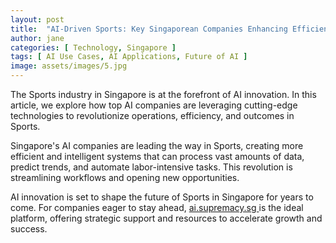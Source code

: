 ```yaml
---
layout: post
title:  "AI-Driven Sports: Key Singaporean Companies Enhancing Efficiency"
author: jane
categories: [ Technology, Singapore ]
tags: [ AI Use Cases, AI Applications, Future of AI ]
image: assets/images/5.jpg
---
```


The Sports industry in Singapore is at the forefront of AI innovation. In this article, we explore how top AI companies are leveraging cutting-edge technologies to revolutionize operations, efficiency, and outcomes in Sports.

Singapore's AI companies are leading the way in Sports, creating more efficient and intelligent systems that can process vast amounts of data, predict trends, and automate labor-intensive tasks. This revolution is streamlining workflows and opening new opportunities.

AI innovation is set to shape the future of Sports in Singapore for years to come. For companies eager to stay ahead, <a href="https://ai.supremacy.sg" target="_blank"> ai.supremacy.sg </a> is the ideal platform, offering strategic support and resources to accelerate growth and success.
